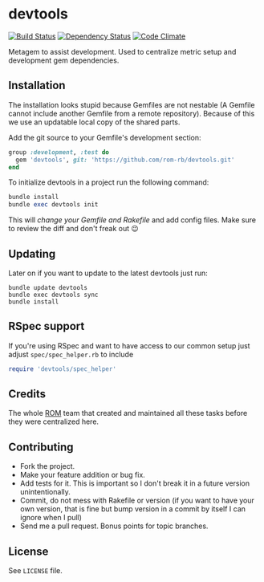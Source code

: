 # devtools

[![Build Status](https://secure.travis-ci.org/rom-rb/devtools.png?branch=master)](http://travis-ci.org/rom-rb/devtools)
[![Dependency Status](https://gemnasium.com/rom-rb/devtools.png)](https://gemnasium.com/rom-rb/devtools)
[![Code Climate](https://codeclimate.com/github/datamapper/devtools.png)](https://codeclimate.com/github/datamapper/devtools)
<!-- [![Code Climate](https://codeclimate.com/github/rom-rb/devtools.png)](https://codeclimate.com/github/rom-rb/devtools) -->

Metagem to assist development.
Used to centralize metric setup and development gem dependencies.

## Installation

The installation looks stupid because Gemfiles are not nestable (A Gemfile cannot
include another Gemfile from a remote repository). Because of this we use an
updatable local copy of the shared parts.

Add the git source to your Gemfile's development section:

```ruby
group :development, :test do
  gem 'devtools', git: 'https://github.com/rom-rb/devtools.git'
end
```

To initialize devtools in a project run the following command:

```ruby
bundle install
bundle exec devtools init
```

This will *change your Gemfile and Rakefile* and add config files. Make sure to
review the diff and don't freak out :wink:

## Updating

Later on if you want to update to the latest devtools just run:

```
bundle update devtools
bundle exec devtools sync
bundle install
```

## RSpec support

If you're using RSpec and want to have access to our common setup just adjust
`spec/spec_helper.rb` to include

```ruby
require 'devtools/spec_helper'
```

## Credits

The whole [ROM](https://github.com/rom-rb) team that created and maintained all
these tasks before they were centralized here.

## Contributing

* Fork the project.
* Make your feature addition or bug fix.
* Add tests for it. This is important so I don't break it in a
  future version unintentionally.
* Commit, do not mess with Rakefile or version
  (if you want to have your own version, that is fine but bump version in a commit by itself I can ignore when I pull)
* Send me a pull request. Bonus points for topic branches.

## License

See `LICENSE` file.
